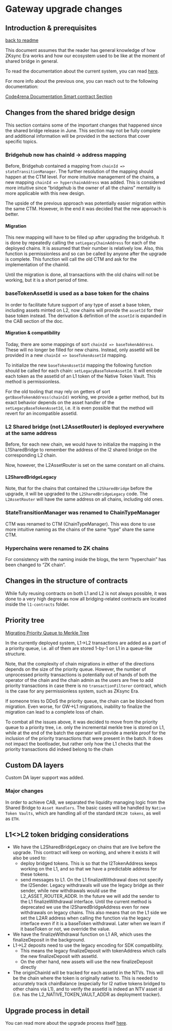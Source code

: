 # Gateway upgrade changes

## Introduction & prerequisites

[back to readme](../../README.md)

This document assumes that the reader has general knowledge of how ZKsync Era works and how our ecosystem used to be
like at the moment of shared bridge in general.

To read the documentation about the current system, you can read [here](../../README.md).

For more info about the previous one, you can reach out to the following documentation:

[Code4rena Documentation Smart contract Section](https://github.com/code-423n4/2024-03-zksync/tree/main/docs/Smart%20contract%20Section)

## Changes from the shared bridge design

This section contains some of the important changes that happened since the shared bridge release in June. This section
may not be fully complete and additional information will be provided in the sections that cover specific topics.

### Bridgehub now has chainId → address mapping

Before, Bridgehub contained a mapping from `chainId => stateTransitionManager`. The further resolution of the mapping
should happen at the CTM level. For more intuitive management of the chains, a new mapping
`chainId => hyperchainAddress` was added. This is considered more intuitive since “bridgehub is the owner of all the
chains” mentality is more applicable with this new design.

The upside of the previous approach was potentially easier migration within the same CTM. However, in the end it was
decided that the new approach is better.

#### Migration

This new mapping will have to be filled up after upgrading the bridgehub. It is done by repeatedly calling the
`setLegacyChainAddress` for each of the deployed chains. It is assumed that their number is relatively low. Also, this
function is permissionless and so can be called by anyone after the upgrade is complete. This function will call the old
CTM and ask for the implementation of the chainId.

Until the migration is done, all transactions with the old chains will not be working, but it is a short period of time.

### baseTokenAssetId is used as a base token for the chains

In order to facilitate future support of any type of asset a base token, including assets minted on L2, now chains will
provide the `assetId` for their base token instead. The derivation & definition of the `assetId` is expanded in the CAB
section of the doc.

#### Migration & compatibility

Today, there are some mappings of sort `chainId => baseTokenAddress`. These will no longer be filled for new chains.
Instead, only assetId will be provided in a new `chainId => baseTokenAssetId` mapping.

To initialize the new `baseTokenAssetId` mapping the following function should be called for each chain:
`setLegacyBaseTokenAssetId`. It will encode each token as the assetId of an L1 token of the Native Token Vault. This
method is permissionless.

For the old tooling that may rely on getters of sort `getBaseTokenAddress(chainId)` working, we provide a getter method,
but its exact behavior depends on the asset handler of the `setLegacyBaseTokenAssetId`, i.e. it is even possible that
the method will revert for an incompatible assetId.

### L2 Shared bridge (not L2AssetRouter) is deployed everywhere at the same address

Before, for each new chain, we would have to initialize the mapping in the L1SharedBridge to remember the address of the
l2 shared bridge on the corresponding L2 chain.

Now, however, the L2AssetRouter is set on the same constant on all chains.

#### L2SharedBridgeLegacy

Note, that for the chains that contained the `L2SharedBridge` before the upgrade, it will be upgraded to the
`L2SharedBridgeLegacy` code. The `L2AssetRouter` will have the same address on all chains, including old ones.

### StateTransitionManager was renamed to ChainTypeManager

CTM was renamed to CTM (ChainTypeManager). This was done to use more intuitive naming as the chains of the same “type”
share the same CTM.

### Hyperchains were renamed to ZK chains

For consistency with the naming inside the blogs, the term “hyperchain” has been changed to “ZK chain”.

## Changes in the structure of contracts

While fully reusing contracts on both L1 and L2 is not always possible, it was done to a very high degree as now all
bridging-related contracts are located inside the `l1-contracts` folder.

## Priority tree

[Migrating Priority Queue to Merkle Tree](../../contracts/settlement_contracts/priority_queue/priority-queue.md)

In the currently deployed system, L1→L2 transactions are added as a part of a priority queue, i.e. all of them are
stored 1-by-1 on L1 in a queue-like structure.

Note, that the complexity of chain migrations in either of the directions depends on the size of the priority queue.
However, the number of unprocessed priority transactions is potentially out of hands of both the operator of the chain
and the chain admin as the users are free to add priority transactions in case there is no `transactionFilterer`
contract, which is the case for any permissionless system, such as ZKsync Era.

If someone tries to DDoS the priority queue, the chain can be blocked from migration. Even worse, for GW→L1 migrations,
inability to finalize the migration can lead to a complete loss of chain.

To combat all the issues above, it was decided to move from the priority queue to a priority tree, i.e. only the
incremental merkle tree is stored on L1, while at the end of the batch the operator will provide a merkle proof for the
inclusion of the priority transactions that were present in the batch. It does not impact the bootloader, but rather
only how the L1 checks that the priority transactions did indeed belong to the chain

## Custom DA layers

Custom DA layer support was added.

### Major changes

In order to achieve CAB, we separated the liquidity managing logic from the Shared Bridge to `Asset Handlers`. The basic
cases will be handled by `Native Token Vaults`, which are handling all of the standard `ERC20 tokens`, as well as `ETH`.

## L1<>L2 token bridging considerations

- We have the L2SharedBridgeLegacy on chains that are live before the upgrade. This contract will keep on working, and
  where it exists it will also be used to:
  - deploy bridged tokens. This is so that the l2TokenAddress keeps working on the L1, and so that we have a predictable
    address for these tokens.
  - send messages to L1. On the L1 finalizeWithdrawal does not specify the l2Sender. Legacy withdrawals will use the
    legacy bridge as their sender, while new withdrawals would use the L2_ASSET_ROUTER_ADDR. In the future we will add
    the sender to the L1 finalizeWithdrawal interface. Until the current method is deprecated we use the
    l2SharedBridgeAddress even for new withdrawals on legacy chains. This also means that on the L1 side we set the L2AR
    address when calling the function via the legacy interface even if it is a baseToken withdrawal. Later when we learn
    if it baseToken or not, we override the value.
- We have the finalizeWithdrawal function on L1 AR, which uses the finalizeDeposit in the background.
- L1→L2 deposits need to use the legacy encoding for SDK compatibility.
  - This means the legacy finalizeDeposit with tokenAddress which calls the new finalizeDeposit with assetId.
  - On the other hand, new assets will use the new finalizeDeposit directly
- The originChainId will be tracked for each assetId in the NTVs. This will be the chain where the token is originally
  native to. This is needed to accurately track chainBalance (especially for l2 native tokens bridged to other chains
  via L1), and to verify the assetId is indeed an NTV asset id (i.e. has the L2_NATIVE_TOKEN_VAULT_ADDR as deployment
  tracker).

## Upgrade process in detail

You can read more about the upgrade process itself [here](./upgrade_process_no_gateway_chain.md).
